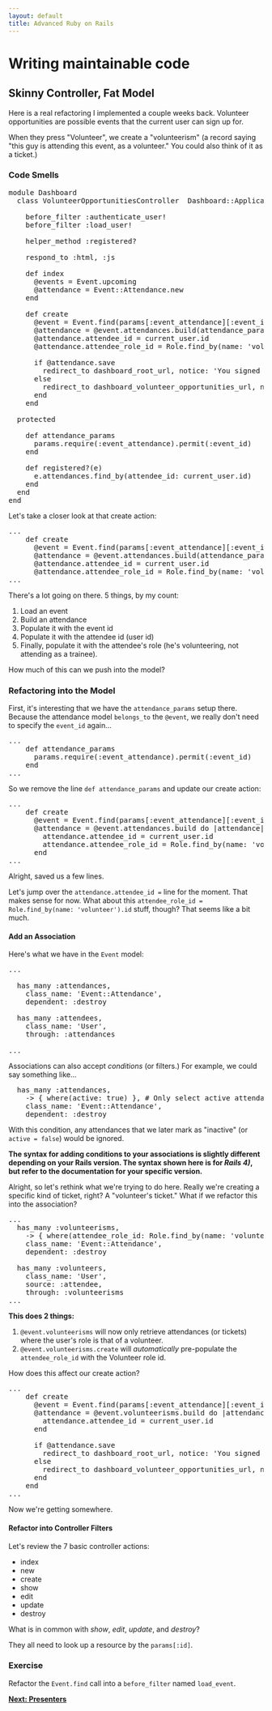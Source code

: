 ```yaml
---
layout: default
title: Advanced Ruby on Rails
---
```


# Writing maintainable code

## Skinny Controller, Fat Model

Here is a real refactoring I implemented a couple weeks back. Volunteer opportunities are possible events that the current user can sign up for. 

When they press "Volunteer", we create a "volunteerism" (a record saying "this guy is attending this event, as a volunteer." You could also think of it as a ticket.)

### Code Smells

<pre>
module Dashboard
  class VolunteerOpportunitiesController  Dashboard::ApplicationController

    before_filter :authenticate_user!
    before_filter :load_user!

    helper_method :registered?

    respond_to :html, :js

    def index
      @events = Event.upcoming
      @attendance = Event::Attendance.new
    end

    def create
      @event = Event.find(params[:event_attendance][:event_id])
      @attendance = @event.attendances.build(attendance_params)
      @attendance.attendee_id = current_user.id
      @attendance.attendee_role_id = Role.find_by(name: 'volunteer').id

      if @attendance.save
        redirect_to dashboard_root_url, notice: 'You signed up for volunteer opportunity successfully.'
      else
        redirect_to dashboard_volunteer_opportunities_url, notice: "You're already signed up for this course"
      end
    end

  protected

    def attendance_params
      params.require(:event_attendance).permit(:event_id)
    end

    def registered?(e)
      e.attendances.find_by(attendee_id: current_user.id)
    end
  end
end
</pre>

Let's take a closer look at that create action: 

<pre>
...
    def create
      @event = Event.find(params[:event_attendance][:event_id])
      @attendance = @event.attendances.build(attendance_params)
      @attendance.attendee_id = current_user.id
      @attendance.attendee_role_id = Role.find_by(name: 'volunteer').id
...
</pre>

There's a lot going on there. 5 things, by my count:

1. Load an event
2. Build an attendance
3. Populate it with the event id
4. Populate it with the attendee id (user id)
5. Finally, populate it with the attendee's role (he's volunteering, not attending as a trainee).

How much of this can we push into the model?

### Refactoring into the Model

First, it's interesting that we have the `attendance_params` setup there. Because the attendance model `belongs_to` the `@event`, we really don't need to specify the `event_id` again...

<pre>
...
    def attendance_params
      params.require(:event_attendance).permit(:event_id)
    end
...
</pre>

So we remove the line `def attendance_params` and update our create action:

<pre>
...
    def create
      @event = Event.find(params[:event_attendance][:event_id])
      @attendance = @event.attendances.build do |attendance|
        attendance.attendee_id = current_user.id
        attendance.attendee_role_id = Role.find_by(name: 'volunteer').id
      end
...
</pre>

Alright, saved us a few lines. 

Let's jump over the `attendance.attendee_id =` line for the moment.  That makes sense for now. What about this `attendee_role_id = Role.find_by(name: 'volunteer').id` stuff, though? That seems like a bit much.

#### Add an Association

Here's what we have in the `Event` model: 

<pre>
...

  has_many :attendances,
    class_name: 'Event::Attendance',
    dependent: :destroy

  has_many :attendees,
    class_name: 'User',
    through: :attendances

...
</pre>

Associations can also accept _conditions_ (or filters.)  For example, we could say something like...

<pre>
  has_many :attendances,
    -> { where(active: true) }, # Only select active attendances
    class_name: 'Event::Attendance',
    dependent: :destroy
</pre>

With this condition, any attendances that we later mark as "inactive" (or `active = false`) would be ignored.

**The syntax for adding conditions to your associations is slightly different depending on your Rails version.  The syntax shown here is for _Rails 4)_, but refer to the documentation for your specific version.**

Alright, so let's rethink what we're trying to do here. Really we're creating a specific kind of ticket, right?  A "volunteer's ticket." What if we refactor this into the association?

<pre>
...
  has_many :volunteerisms,
    -> { where(attendee_role_id: Role.find_by(name: 'volunteer').id) },
    class_name: 'Event::Attendance',
    dependent: :destroy

  has_many :volunteers,
    class_name: 'User',
    source: :attendee,
    through: :volunteerisms
...
</pre>

**This does 2 things:**

1. `@event.volunteerisms` will now only retrieve attendances (or tickets) where the user's role is that of a volunteer.
2. `@event.volunteerisms.create` will _automatically_ pre-populate the `attendee_role_id` with the Volunteer role id.

How does this affect our create action?

<pre>
...
    def create
      @event = Event.find(params[:event_attendance][:event_id])
      @attendance = @event.volunteerisms.build do |attendance|
        attendance.attendee_id = current_user.id
      end

      if @attendance.save
        redirect_to dashboard_root_url, notice: 'You signed up for volunteer opportunity successfully.'
      else
        redirect_to dashboard_volunteer_opportunities_url, notice: "You're already signed up for this course"
      end
    end
...
</pre>

Now we're getting somewhere.

#### Refactor into Controller Filters

Let's review the 7 basic controller actions:

* index
* new
* create
* show
* edit
* update
* destroy

What is in common with *show*, *edit*, *update*, and *destroy*?  

They all need to look up a resource by the `params[:id]`.

### Exercise

Refactor the `Event.find` call into a `before_filter` named `load_event`.


**[Next: Presenters](/refactoring/presenters.html)**
